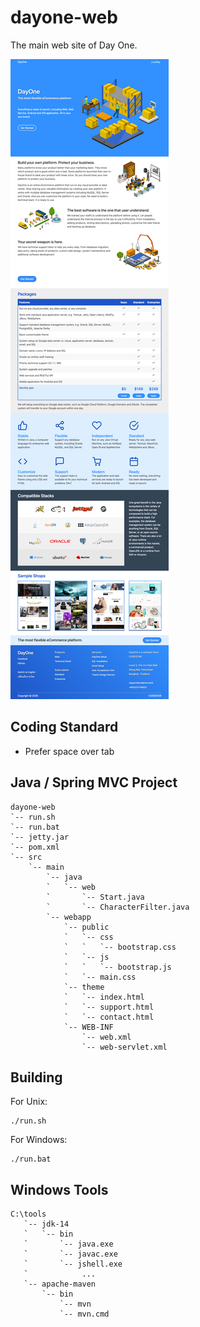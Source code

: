 # dayone-web
The main web site of Day One.

![](screen.png)

## Coding Standard
- Prefer space over tab

## Java / Spring MVC Project
```
dayone-web
`-- run.sh
`-- run.bat
`-- jetty.jar
`-- pom.xml
`-- src
    `-- main
        `-- java
        `   `-- web
        `       `-- Start.java
        `       `-- CharacterFilter.java
        `-- webapp
            `-- public
            `   `-- css
            `   `   `-- bootstrap.css
            `   `-- js
            `   `   `-- bootstrap.js
            `   `-- main.css
            `-- theme
            `   `-- index.html
            `   `-- support.html
            `   `-- contact.html
            `-- WEB-INF
                `-- web.xml
                `-- web-servlet.xml

```

## Building

For Unix:
```
./run.sh
```

For Windows:
```
./run.bat
```

## Windows Tools

```
C:\tools
   `-- jdk-14
   `   `-- bin
   `       `-- java.exe
   `       `-- javac.exe
   `       `-- jshell.exe
   `            ...
   `-- apache-maven
       `-- bin
           `-- mvn
           `-- mvn.cmd
```
